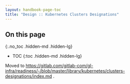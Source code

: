 ```yaml
---
layout: handbook-page-toc
title: "Design :: Kubernetes Clusters Designations"
---
```


## On this page
{:.no_toc .hidden-md .hidden-lg}

- TOC
{:toc .hidden-md .hidden-lg}

Moved to https://gitlab.com/gitlab-com/gl-infra/readiness/-/blob/master/library/kubernetes/clusters-designations/index.md .
